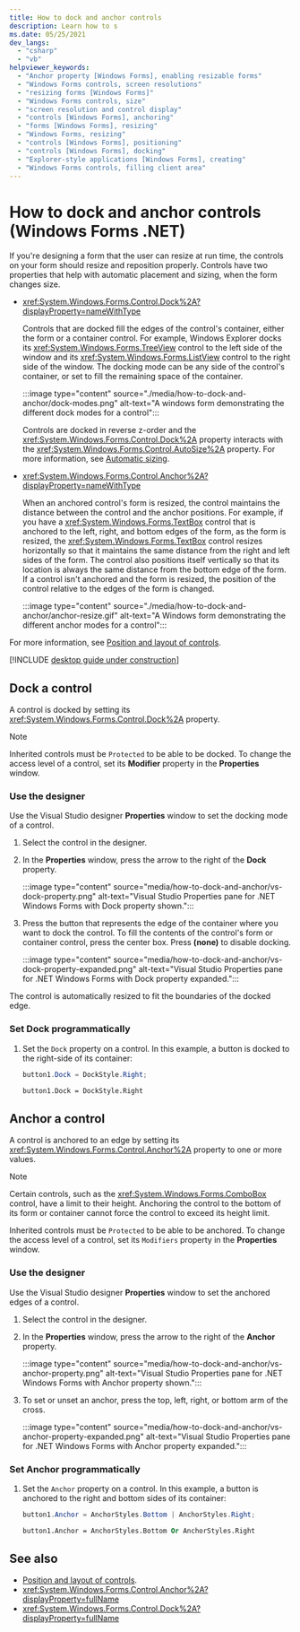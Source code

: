 ```yaml
---
title: How to dock and anchor controls
description: Learn how to s
ms.date: 05/25/2021
dev_langs:
  - "csharp"
  - "vb"
helpviewer_keywords:
  - "Anchor property [Windows Forms], enabling resizable forms"
  - "Windows Forms controls, screen resolutions"
  - "resizing forms [Windows Forms]"
  - "Windows Forms controls, size"
  - "screen resolution and control display"
  - "controls [Windows Forms], anchoring"
  - "forms [Windows Forms], resizing"
  - "Windows Forms, resizing"
  - "controls [Windows Forms], positioning"
  - "controls [Windows Forms], docking"
  - "Explorer-style applications [Windows Forms], creating"
  - "Windows Forms controls, filling client area"
---
```

# How to dock and anchor controls (Windows Forms .NET)

If you're designing a form that the user can resize at run time, the controls on your form should resize and reposition properly. Controls have two properties that help with automatic placement and sizing, when the form changes size.

- <xref:System.Windows.Forms.Control.Dock%2A?displayProperty=nameWithType>

  Controls that are docked fill the edges of the control's container, either the form or a container control. For example, Windows Explorer docks its <xref:System.Windows.Forms.TreeView> control to the left side of the window and its <xref:System.Windows.Forms.ListView> control to the right side of the window. The docking mode can be any side of the control's container, or set to fill the remaining space of the container.

  :::image type="content" source="./media/how-to-dock-and-anchor/dock-modes.png" alt-text="A windows form demonstrating the different dock modes for a control":::

  Controls are docked in reverse z-order and the <xref:System.Windows.Forms.Control.Dock%2A> property interacts with the <xref:System.Windows.Forms.Control.AutoSize%2A> property. For more information, see [Automatic sizing](layout.md#automatic-sizing).

- <xref:System.Windows.Forms.Control.Anchor%2A?displayProperty=nameWithType>

  When an anchored control's form is resized, the control maintains the distance between the control and the anchor positions. For example, if you have a <xref:System.Windows.Forms.TextBox> control that is anchored to the left, right, and bottom edges of the form, as the form is resized, the <xref:System.Windows.Forms.TextBox> control resizes horizontally so that it maintains the same distance from the right and left sides of the form. The control also positions itself vertically so that its location is always the same distance from the bottom edge of the form. If a control isn't anchored and the form is resized, the position of the control relative to the edges of the form is changed.

  :::image type="content" source="./media/how-to-dock-and-anchor/anchor-resize.gif" alt-text="A Windows form demonstrating the different anchor modes for a control":::

For more information, see [Position and layout of controls](layout.md).

[!INCLUDE [desktop guide under construction](../../includes/desktop-guide-preview-note.md)]

## Dock a control

A control is docked by setting its <xref:System.Windows.Forms.Control.Dock%2A> property.

> [!NOTE]
> Inherited controls must be `Protected` to be able to be docked. To change the access level of a control, set its **Modifier** property in the **Properties** window.

### Use the designer

Use the Visual Studio designer **Properties** window to set the docking mode of a control.

01. Select the control in the designer.

01. In the **Properties** window, press the arrow to the right of the **Dock** property.

    :::image type="content" source="media/how-to-dock-and-anchor/vs-dock-property.png" alt-text="Visual Studio Properties pane for .NET Windows Forms with Dock property shown.":::

01. Press the button that represents the edge of the container where you want to dock the control. To fill the contents of the control's form or container control, press the center box. Press **(none)** to disable docking.

    :::image type="content" source="media/how-to-dock-and-anchor/vs-dock-property-expanded.png" alt-text="Visual Studio Properties pane for .NET Windows Forms with Dock property expanded.":::

   The control is automatically resized to fit the boundaries of the docked edge.

### Set Dock programmatically

01. Set the `Dock` property on a control. In this example, a button is docked to the right-side of its container:

    ```csharp
    button1.Dock = DockStyle.Right;
    ```

    ```vb
    button1.Dock = DockStyle.Right
    ```

## Anchor a control

A control is anchored to an edge by setting its <xref:System.Windows.Forms.Control.Anchor%2A> property to one or more values.

> [!NOTE]
> Certain controls, such as the <xref:System.Windows.Forms.ComboBox> control, have a limit to their height. Anchoring the control to the bottom of its form or container cannot force the control to exceed its height limit.
>
> Inherited controls must be `Protected` to be able to be anchored. To change the access level of a control, set its `Modifiers` property in the **Properties** window.

### Use the designer

Use the Visual Studio designer **Properties** window to set the anchored edges of a control.

01. Select the control in the designer.

01. In the **Properties** window, press the arrow to the right of the **Anchor** property.

    :::image type="content" source="media/how-to-dock-and-anchor/vs-anchor-property.png" alt-text="Visual Studio Properties pane for .NET Windows Forms with Anchor property shown.":::

01. To set or unset an anchor, press the top, left, right, or bottom arm of the cross.

    :::image type="content" source="media/how-to-dock-and-anchor/vs-anchor-property-expanded.png" alt-text="Visual Studio Properties pane for .NET Windows Forms with Anchor property expanded.":::

### Set Anchor programmatically

01. Set the `Anchor` property on a control. In this example, a button is anchored to the right and bottom sides of its container:

    ```csharp
    button1.Anchor = AnchorStyles.Bottom | AnchorStyles.Right;
    ```

    ```vb
    button1.Anchor = AnchorStyles.Bottom Or AnchorStyles.Right
    ```

## See also

- [Position and layout of controls](layout.md).
- <xref:System.Windows.Forms.Control.Anchor%2A?displayProperty=fullName>
- <xref:System.Windows.Forms.Control.Dock%2A?displayProperty=fullName>
